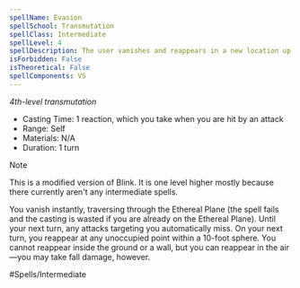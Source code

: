 ```yaml
---
spellName: Evasion
spellSchool: Transmutation
spellClass: Intermediate
spellLevel: 4
spellDescription: The user vanishes and reappears in a new location up to 10 feet away.
isForbidden: False
isTheoretical: False
spellComponents: VS
---
```


*4th-level transmutation*

- Casting Time: 1 reaction, which you take when you are hit by an attack
- Range: Self
- Materials: N/A
- Duration: 1 turn

>[!note]
>This is a modified version of Blink. It is one level higher mostly because there currently aren't any intermediate spells.

You vanish instantly, traversing through the Ethereal Plane (the spell fails and the casting is wasted if you are already on the Ethereal Plane). Until your next turn, any attacks targeting you automatically miss. On your next turn, you reappear at any unoccupied point within a 10-foot sphere. You cannot reappear inside the ground or a wall, but you can reappear in the air—you may take fall damage, however.

#Spells/Intermediate